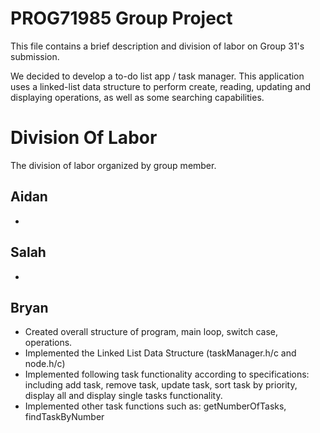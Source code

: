 # PROG71985 Group Project

This file contains a brief description and division of labor on Group 31's submission.

We decided to develop a to-do list app / task manager. This application uses a linked-list data structure to perform create, reading, updating and displaying operations, as well as some searching capabilities.

# Division Of Labor

The division of labor organized by group member.

## Aidan
- 

## Salah
-
## Bryan
- Created overall structure of program, main loop, switch case, operations.
- Implemented the Linked List Data Structure (taskManager.h/c and node.h/c)
- Implemented following task functionality according to specifications: including add task, remove task, update task, sort task by priority, display all and display single tasks functionality. 
- Implemented other task functions such as: getNumberOfTasks, findTaskByNumber
